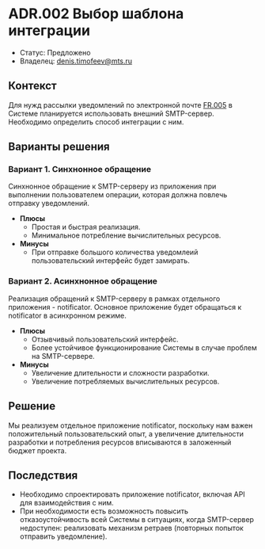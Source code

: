 # ADR.002 Выбор шаблона интеграции 

* Статус: Предложено
* Владелец: denis.timоfeev@mts.ru

## Контекст
Для нужд рассылки уведомлений по электронной почте [FR.005](../README.md#функциональные-требования) в Системе планируется использовать внешний SMTP-сервер. Необходимо определить способ интеграции с ним.

## Варианты решения

### Вариант 1. Синхнонное обращение
Синхнонное обращение к SMTP-серверу из приложения при выполнении пользователем операции, которая должна повлечь отправку уведомлений.
* **Плюсы**
  * Простая и быстрая реализация.
  * Минимальное потребление вычислительных ресурсов.
* **Минусы**
  * При отправке большого количества уведомлеий пользовательский интерфейс будет замирать.

### Вариант 2. Асинхнонное обращение
Реализация обращений к SMTP-серверу в рамках отдельного приложения - notificator. Основное приложение будет обращаться к notificator в асинхронном режиме.
* **Плюсы**
  * Отзывчивый пользовательский интерфейс.
  * Более устойчивое функционирование Системы в случае проблем на SMTP-сервере.
* **Минусы**
  * Увеличение длительности и сложности разработки.
  * Увеличение потребляемых вычислительных ресурсов.

## Решение
Мы реализуем отдельное приложение notificator, поскольку нам важен положительный пользовательский опыт, а увеличение длительности разработки и потребления ресурсов вписываются в заложенный бюджет проекта.

## Последствия
* Необходимо спроектировать приложение notificator, включая API для взаимодействия с ним.
* При необходимости есть возможность повысить отказоустойчивость всей Системы в ситуациях, когда SMTP-сервер недоступен: реализовать механизм ретраев (повторных попыток отправить уведомление).
